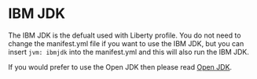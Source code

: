 # IBM JDK
The IBM JDK is the defualt used with Liberty profile. You do not need to change the manifest.yml file if you want to use the IBM JDK, but you can insert ```jvm: ibmjdk``` into the manifest.yml and this will also run the IBM JDK. 

If you would prefer to use the Open JDK then please read [Open JDK](open-jdk.md).

